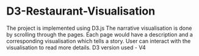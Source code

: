 # D3-Restaurant-Visualisation
The project is implemented using D3.js
The narrative visualisation is done by scrolling through the pages. Each page would have a description and a corresponding visualisation which tells a story. User can interact with the visualisation to read more details.
D3 version used - V4
